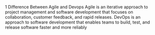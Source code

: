 1 Difference Between Agile and Devops 
Agile is an iterative approach to project management and software development that focuses on collaboration, customer feedback, and rapid releases.
DevOps is an approach to software development that enables teams to build, test, and release software faster and more reliably 